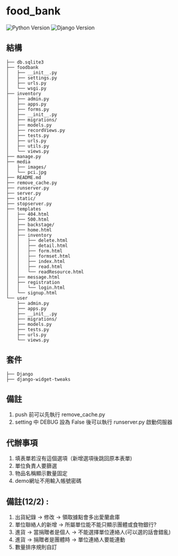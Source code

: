# food_bank

![Python Version](https://img.shields.io/badge/Python-3.6-green.svg)
![Django Version](https://img.shields.io/badge/django-2.2.4-green.svg)

## 結構

```
├── db.sqlite3
├── foodbank
│   ├── __init__.py
│   ├── settings.py
│   ├── urls.py
│   └── wsgi.py
├── inventory
│   ├── admin.py
│   ├── apps.py
│   ├── forms.py
│   ├── __init__.py
│   ├── migrations/
│   ├── models.py
│   ├── recordViews.py
│   ├── tests.py
│   ├── urls.py
│   ├── utils.py
│   └── views.py
├── manage.py
├── media
│   ├── images/
│   └── pci.jpg
├── README.md
├── remove_cache.py
├── runserver.py
├── server.py
├── static/
├── stopserver.py
├── templates
│   ├── 404.html
│   ├── 500.html
│   ├── backstage/
│   ├── home.html
│   ├── inventory
│   │   ├── delete.html
│   │   ├── detail.html
│   │   ├── form.html
│   │   ├── formset.html
│   │   ├── index.html
│   │   ├── read.html
│   │   └── readResource.html
│   ├── message.html
│   ├── registration
│   │   └── login.html
│   └── signup.html
└── user
    ├── admin.py
    ├── apps.py
    ├── __init__.py
    ├── migrations/
    ├── models.py
    ├── tests.py
    ├── urls.py
    └── views.py

```
## 套件

```
├── Django
├── django-widget-tweaks 
```

## 備註

1. push 前可以先執行 remove_cache.py
2. setting 中 DEBUG 設為 False 後可以執行 runserver.py 啟動伺服器

## 代辦事項

1.  填表單若沒有這個選項（新增選項後跳回原本表單)
2.  單位負責人要篩選
3.  物品名稱顯示數量固定
4.  demo網址不用輸入帳號密碼

## 備註(12/2) :
1. 出貨紀錄 -> 修改 -> 領取據點會多出愛蘭倉庫
2. 單位聯絡人的新增 -> 所屬單位能不能只顯示團體或食物銀行?
3. 進貨 -> 當捐贈者是個人 -> 不能選擇單位連絡人(可以選的話會錯亂) 
4. 進貨 -> 捐贈者是團體時 -> 單位連絡人要能連動
5. 數量排序規則自訂
